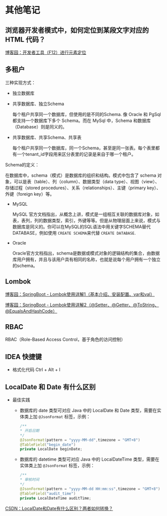 # 其他笔记

## 浏览器开发者模式中，如何定位到某段文字对应的 HTML 代码？

[博客园：开发者工具（F12）进行元素定位](https://www.cnblogs.com/zaigua/p/18420720)

## 多租户

三种实现方式：

- 独立数据库
- 共享数据库、独立Schema

  每个租户共享同一个数据库，但使用的是不同的Schema. 像 Oracle 和 PgSql 都支持一个数据库下多个 Schema。而在 MySql 中，Schema 和数据库（Database）则是同义的。
- 共享数据库、共享Schema、共享表

  每个租户共享同一个数据库，同一个Schema，甚至是同一张表。每个表里都有一个tenant_id字段用来区分表里的记录是来自于哪一个租户。

Schema的定义：

在数据库中，schema（模式）是数据库的组织和结构。模式中包含了 schema 对象，可以是表（table）、列（column）、数据类型（data type）、视图（view）、存储过程（stored procedures）、关系（relationships）、主键（primary key）、外键（foreign key）等。

- MySQL

  MySQL 官方文档指出，从概念上讲，模式是一组相互关联的数据库对象，如表，表列，列的数据类型，索引，外键等等。但是从物理层面上来说，模式与数据库是同义的。你可以在MySQL的SQL语法中用关键字SCHEMA替代DATABASE，例如使用 `CREATE SCHEMA`来代替 `CREATE DATABASE`.
- Oracle

  Oracle官方文档指出，schema是数据或模式对象的逻辑结构的集合，由数据库用户拥有，并且与该用户具有相同的名称，也就是说每个用户拥有一个独立的schema。

## Lombok

[博客园：SpringBoot - Lombok使用详解1（基本介绍、安装配置、var和val）](https://www.cnblogs.com/qichao1221/p/16078078.html)

[博客园：SpringBoot - Lombok使用详解2（@Setter、@Getter、@ToString、@EqualsAndHashCode）](https://www.cnblogs.com/qichao1221/p/16078104.html)

## RBAC

RBAC（Role-Based Access Control，基于角色的访问控制）

## IDEA 快捷键

- 格式化代码 Ctrl + Alt + l

## LocalDate 和 Date 有什么区别

- 最佳实践

  - 数据库的 date 类型可对应 Java 中的 LocalDate 和 Date 类型，需要在实体类上加 `@JsonFormat` 标签，示例：

    ```java
    /**
    * 开启日期
    */
    @JsonFormat(pattern = "yyyy-MM-dd",timezone = "GMT+8")
    @TableField("begin_date")
    private LocalDate beginDate;
    ```

  - 数据库的 datetime 类型可对应 Java 中的 LocalDateTime 类型，需要在实体类上加 `@JsonFormat` 标签，示例：

    ```java
    /**
    * 审核时间
    */
    @JsonFormat(pattern = "yyyy-MM-dd HH:mm:ss",timezone = "GMT+8")
    @TableField("audit_time")
    private LocalDateTime auditTime;
    ```

    

[CSDN：LocalDate和Date有什么区别？两者如何转换？](https://blog.csdn.net/l714417743/article/details/139563050)

